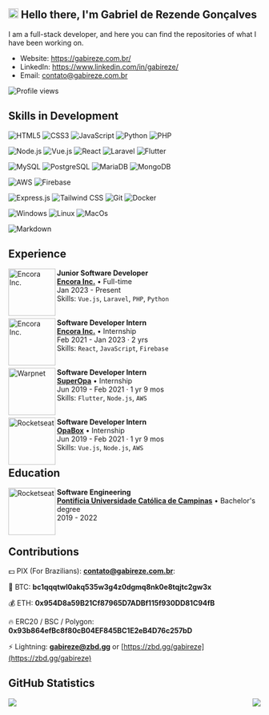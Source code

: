 ## <img src="https://media.giphy.com/media/hvRJCLFzcasrR4ia7z/giphy.gif" width="20" height="20" /> Hello there, I'm <strong>Gabriel de Rezende Gonçalves</strong> 

I am a full-stack developer, and here you can find the repositories of what I have been working on.
- Website: https://gabireze.com.br/
- LinkedIn: https://www.linkedin.com/in/gabireze/
- Email: [contato@gabireze.com.br](mailto:contato@gabireze.com.br)

![Profile views](https://komarev.com/ghpvc/?username=gabireze&label=Profile%20views&color=blue&style=for-the-badge)

## Skills in Development

![HTML5](https://img.shields.io/badge/HTML5-E34F26?style=for-the-badge&logo=html5&logoColor=white)
![CSS3](https://img.shields.io/badge/CSS3-1572B6?style=for-the-badge&logo=css3&logoColor=white)
![JavaScript](https://img.shields.io/badge/JavaScript-323330?style=for-the-badge&logo=javascript&logoColor=F7DF1E)
![Python](https://img.shields.io/badge/Python-14354C?style=for-the-badge&logo=python&logoColor=white)
![PHP](https://img.shields.io/badge/PHP-777BB4?style=for-the-badge&logo=php&logoColor=white)

![Node.js](https://img.shields.io/badge/Node.js-43853D?style=for-the-badge&logo=node.js&logoColor=white)
![Vue.js](https://img.shields.io/badge/Vue.js-35495E?style=for-the-badge&logo=vue.js&logoColor=4FC08D)
![React](https://img.shields.io/badge/React-20232A?style=for-the-badge&logo=react&logoColor=61DAFB)
![Laravel](https://img.shields.io/badge/Laravel-FF2D20?style=for-the-badge&logo=laravel&logoColor=white)
![Flutter](https://img.shields.io/badge/Flutter-02569B?style=for-the-badge&logo=flutter&logoColor=white)

![MySQL](https://img.shields.io/badge/MySQL-00000F?style=for-the-badge&logo=mysql&logoColor=white)
![PostgreSQL](https://img.shields.io/badge/PostgreSQL-316192?style=for-the-badge&logo=postgresql&logoColor=white)
![MariaDB](https://img.shields.io/badge/MariaDB-01529E?style=for-the-badge&logo=mariadb&logoColor=white)
![MongoDB](https://img.shields.io/badge/MongoDB-4EA94B?style=for-the-badge&logo=mongodb&logoColor=white)

![AWS](https://img.shields.io/badge/Amazon_AWS-232F3E?style=for-the-badge&logo=amazon-aws&logoColor=white)
![Firebase](https://img.shields.io/badge/Firebase-FFA000?style=for-the-badge&logo=firebase&logoColor=white)

![Express.js](https://img.shields.io/badge/Express.js-404D59?style=for-the-badge)
![Tailwind CSS](https://img.shields.io/badge/Tailwind_CSS-38B2AC?style=for-the-badge&logo=tailwind-css&logoColor=white)
![Git](https://img.shields.io/badge/Git-E34F26?style=for-the-badge&logo=git&logoColor=white)
![Docker](https://img.shields.io/badge/Docker-2496ED?style=for-the-badge&logo=docker&logoColor=white)

![Windows](https://img.shields.io/badge/Windows-017AD7?style=for-the-badge&logo=windows&logoColor=white)
![Linux](https://img.shields.io/badge/Linux-E34F26?style=for-the-badge&logo=linux&logoColor=black)
![MacOs](https://img.shields.io/badge/MacOS-00000F?style=for-the-badge&logo=apple)

![Markdown](https://img.shields.io/badge/Markdown-000000?style=for-the-badge&logo=markdown&logoColor=white)

## Experience
[<img align="left" height="94px" width="94px" alt="Encora Inc." src="https://media.licdn.com/dms/image/C4E0BAQHHECNoVhv0HA/company-logo_200_200/0/1663783800918?e=1693440000&v=beta&t=PlEj1Rjk8WfTDu1Fbm21QlJBatADrieP9Q_cW_XSORE"/>](https://www.linkedin.com/company/encorainc/)

**Junior Software Developer** \
[**Encora Inc.**](https://www.linkedin.com/company/encorainc/) • Full-time \
Jan 2023 - Present \
Skills: `Vue.js`, `Laravel`, `PHP`, `Python` \
<br/>

[<img align="left" height="94px" width="94px" alt="Encora Inc." src="https://media.licdn.com/dms/image/C4E0BAQHHECNoVhv0HA/company-logo_200_200/0/1663783800918?e=1693440000&v=beta&t=PlEj1Rjk8WfTDu1Fbm21QlJBatADrieP9Q_cW_XSORE"/>](https://www.linkedin.com/company/encorainc/)

**Software Developer Intern** \
[**Encora Inc.**](https://www.linkedin.com/company/encorainc/) • Internship \
Feb 2021 - Jan 2023 · 2 yrs \
Skills: `React`, `JavaScript`, `Firebase` \
<br/>

[<img align="left" height="94px" width="94px" alt="Warpnet" src="https://media.licdn.com/dms/image/C4E0BAQFtIpRGDW480A/company-logo_200_200/0/1580751461992?e=1693440000&v=beta&t=QfXIM8e-Xam5LIuqyqvCMRn4jHI3y6F5UIL0bdQU3-E"/>](https://www.linkedin.com/company/superopabrasil/)

**Software Developer Intern** \
[**SuperOpa**](https://www.linkedin.com/company/superopabrasil/) • Internship \
Jun 2019 - Feb 2021 · 1 yr 9 mos \
Skills: `Flutter`, `Node.js`, `AWS` \
<br/>

[<img align="left" height="94px" width="94px" alt="Rocketseat" src="https://media.licdn.com/dms/image/C4D0BAQFLH_npCsbebA/company-logo_200_200/0/1568725534236?e=1693440000&v=beta&t=q_8PDwxg7zVgyto-9rev3nryqm5ZbN-X3wwzReeiHAY"/>](https://www.linkedin.com/company/opa-tech/)

**Software Developer Intern** \
[**OpaBox**](https://www.linkedin.com/company/opa-tech/) • Internship \
Jun 2019 - Feb 2021 · 1 yr 9 mos \
Skills: `Vue.js`, `Node.js`, `AWS`

## Education
[<img align="left" height="94px" width="94px" alt="Rocketseat" src="https://media.licdn.com/dms/image/C4D0BAQEPqvcv5aM5Sw/company-logo_200_200/0/1668437624047?e=1693440000&v=beta&t=jnG_wg0Bts-YM87AMJ1AwPt0stsOitXMzegRvD6S05w"/>](https://www.linkedin.com/school/puccampinas/)

**Software Engineering** \
[**Pontifícia Universidade Católica de Campinas**](https://www.linkedin.com/school/puccampinas/) • Bachelor's degree \
2019 - 2022 \
<br/>

## Contributions
💵 PIX (For Brazilians): **contato@gabireze.com.br**:

💸 BTC: **bc1qqqtwl0akq535w3g4z0dgmq8nk0e8tqjtc2gw3x**

💰 ETH: **0x954D8a59B21Cf87965D7ADBf115f930DD81C94fB**

🔥 ERC20 / BSC / Polygon: **0x93b864efBc8f80cB04EF845BC1E2eB4D76c257bD**

⚡️ Lightning: **gabireze@zbd.gg** or [https://zbd.gg/gabireze](https://zbd.gg/gabireze)

## GitHub Statistics
<img align="left" src="https://github-readme-stats.vercel.app/api?username=gabireze&show_icons=true&theme=radical" />
<img align="right" src="https://github-readme-stats.vercel.app/api/top-langs/?username=anuraghazra&layout=compact&theme=radical" />
